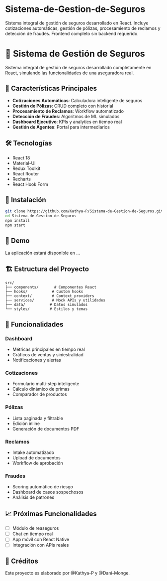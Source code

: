 # Sistema-de-Gestion-de-Seguros
Sistema integral de gestión de seguros desarrollado en React. Incluye cotizaciones automáticas, gestión de pólizas, procesamiento de reclamos y detección de fraudes. Frontend completo sin backend requerido.
# 🏢 Sistema de Gestión de Seguros

Sistema integral de gestión de seguros desarrollado completamente en React, simulando las funcionalidades de una aseguradora real.

## 🎯 Características Principales

- **Cotizaciones Automáticas**: Calculadora inteligente de seguros
- **Gestión de Pólizas**: CRUD completo con historial
- **Procesamiento de Reclamos**: Workflow automatizado
- **Detección de Fraudes**: Algoritmos de ML simulados
- **Dashboard Ejecutivo**: KPIs y analytics en tiempo real
- **Gestión de Agentes**: Portal para intermediarios

## 🛠️ Tecnologías

- React 18
- Material-UI
- Redux Toolkit
- React Router
- Recharts
- React Hook Form

## 🚀 Instalación

```bash
git clone https://github.com/Kathya-P/Sistema-de-Gestion-de-Seguros.git
cd Sistema-de-Gestion-de-Seguros
npm install
npm start
```

## 📱 Demo

La aplicación estará disponible en ...

## 🏗️ Estructura del Proyecto

```
src/
├── components/       # Componentes React
├── hooks/           # Custom hooks
├── context/         # Context providers
├── services/        # Mock APIs y utilidades
├── data/           # Datos simulados
└── styles/         # Estilos y temas
```

## 🎨 Funcionalidades

### Dashboard
- Métricas principales en tiempo real
- Gráficos de ventas y siniestralidad
- Notificaciones y alertas

### Cotizaciones
- Formulario multi-step inteligente
- Cálculo dinámico de primas
- Comparador de productos

### Pólizas
- Lista paginada y filtrable
- Edición inline
- Generación de documentos PDF

### Reclamos
- Intake automatizado
- Upload de documentos
- Workflow de aprobación

### Fraudes
- Scoring automático de riesgo
- Dashboard de casos sospechosos
- Análisis de patrones

## 📈 Próximas Funcionalidades

- [ ] Módulo de reaseguros
- [ ] Chat en tiempo real
- [ ] App móvil con React Native
- [ ] Integración con APIs reales

## 📄 Créditos

Este proyecto es elaborado por @Kathya-P y @Dani-Monge.
